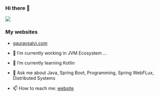 ### Hi there 👋

![](https://komarev.com/ghpvc/?username=goro-7&color=blueviolet)

### My websites
- [gauravsalvi.com](https://gauravsalvi.com)

- 🔭 I’m currently working in JVM Ecosystem ...
- 🌱 I’m currently learning Kotlin
- 💬 Ask me about Java, Spring Boot, Programming, Spring WebFLux, Distributed Systems
- 📫 How to reach me: [website](https://gauravsalvi.com)

